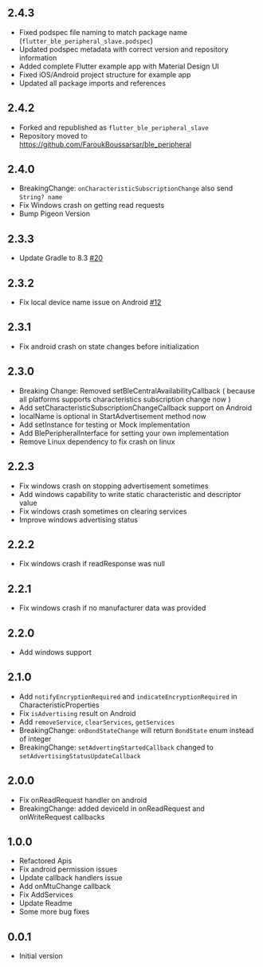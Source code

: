 ## 2.4.3

- Fixed podspec file naming to match package name (`flutter_ble_peripheral_slave.podspec`)
- Updated podspec metadata with correct version and repository information
- Added complete Flutter example app with Material Design UI
- Fixed iOS/Android project structure for example app
- Updated all package imports and references

## 2.4.2

- Forked and republished as `flutter_ble_peripheral_slave`
- Repository moved to https://github.com/FaroukBoussarsar/ble_peripheral

## 2.4.0

- BreakingChange: `onCharacteristicSubscriptionChange` also send `String? name`
- Fix Windows crash on getting read requests
- Bump Pigeon Version

## 2.3.3

- Update Gradle to 8.3 [#20](https://github.com/rohitsangwan01/ble_peripheral/pull/20)

## 2.3.2

- Fix local device name issue on Android [#12](https://github.com/rohitsangwan01/ble_peripheral/pull/12)

## 2.3.1

- Fix android crash on state changes before initialization

## 2.3.0

- Breaking Change: Removed setBleCentralAvailabilityCallback ( because all platforms supports characteristics subscription change now )
- Add setCharacteristicSubscriptionChangeCallback support on Android
- localName is optional in StartAdvertisement method now
- Add setInstance for testing or Mock implementation
- Add BlePeripheralInterface for setting your own implementation
- Remove Linux dependency to fix crash on linux

## 2.2.3

- Fix windows crash on stopping advertisement sometimes
- Add windows capability to write static characteristic and descriptor value
- Fix windows crash sometimes on clearing services
- Improve windows advertising status

## 2.2.2

- Fix windows crash if readResponse was null

## 2.2.1

- Fix windows crash if no manufacturer data was provided

## 2.2.0

- Add windows support

## 2.1.0

- Add `notifyEncryptionRequired` and `indicateEncryptionRequired` in CharacteristicProperties
- Fix `isAdvertising` result on Android
- Add `removeService`, `clearServices`, `getServices`
- BreakingChange: `onBondStateChange` will return `BondState` enum instead of integer
- BreakingChange: `setAdvertingStartedCallback` changed to `setAdvertisingStatusUpdateCallback`

## 2.0.0

- Fix onReadRequest handler on android
- BreakingChange: added deviceId in onReadRequest and onWriteRequest callbacks

## 1.0.0

- Refactored Apis
- Fix android permission issues
- Update callback handlers issue
- Add onMtuChange callback
- Fix AddServices
- Update Readme
- Some more bug fixes

## 0.0.1

- Initial version
